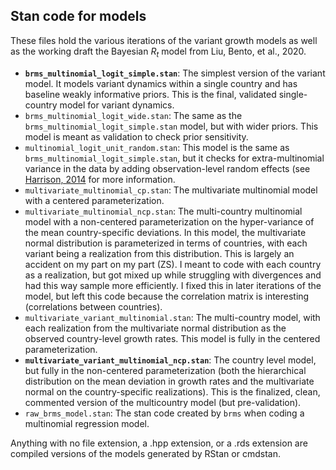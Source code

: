 ## Stan code for models

These files hold the various iterations of the variant growth models as well 
as the working draft the Bayesian $R_t$ model from Liu, Bento, et al., 2020.

- **`brms_multinomial_logit_simple.stan`**: The simplest version of the 
  variant model. It models variant dynamics within a single country and has 
  baseline weakly informative priors. This is the final, validated 
  single-country model for variant dynamics.
- `brms_multinomial_logit_wide.stan`: The same as the  
  `brms_multinomial_logit_simple.stan` model, but with wider priors. This 
  model is meant as validation to check prior sensitivity.
- `multinomial_logit_unit_random.stan`: This model is the same as 
  `brms_multinomial_logit_simple.stan`, but it checks for extra-multinomial 
  variance in the data by adding observation-level random effects (see 
  [Harrison, 2014](https://doi.org/10.7717/peerj.616) for more information.  
- `multivariate_multinomial_cp.stan`: The multivariate multinomial model with 
  a centered parameterization.
- `multivariate_multinomial_ncp.stan`: The multi-country multinomial model 
  with a non-centered parameterization on the hyper-variance of the mean 
  country-specific deviations. In this model, the multivariate normal 
  distribution is parameterized in terms of countries, with each variant being 
  a realization from this distribution. This is largely an accident on my part 
  on my part (ZS). I meant to code with each country as a realization, but got 
  mixed up while struggling with divergences and had this way sample more 
  efficiently. I fixed this in later iterations of the model, but left this 
  code because the correlation matrix is interesting (correlations between 
  countries).
- `multivariate_variant_multinomial.stan`: The multi-country model, with each 
  realization from the multivariate normal distribution as the observed 
  country-level growth rates. This model is fully in the centered 
  parameterization.
- **`multivariate_variant_multinomial_ncp.stan`**: The country level model, 
  but fully in the non-centered parameterization (both the hierarchical 
  distribution on the mean deviation in growth rates and the multivariate 
  normal on the country-specific realizations). This is the finalized, clean, 
  commented version of the multicountry model (but pre-validation).
- `raw_brms_model.stan`: The stan code created by `brms` when coding 
  a multinomial regression model.

Anything with no file extension, a .hpp extension, or a .rds extension are 
compiled versions of the models generated by RStan or cmdstan.
